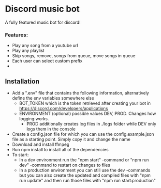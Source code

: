# Discord music bot

A fully featured music bot for discord!

### Features:

-   Play any song from a youtube url
-   Play any playlist
-   Skip songs, remove, songs from queue, move songs in queue
-   Each user can select custom prefix
-

## Installation

-   Add a ".env" file that contains the following information, alternatively define the env variables somewhere else
    -   BOT_TOKEN which is the token retrieved after creating your bot in https://discord.com/developers/applications
    -   ENVIRONMENT (optional) possible values DEV, PROD. Changes how logging works.
        -   PROD additionally creates log files in ./logs folder while DEV only logs them in the console
-   Create a config.json file for which you can use the config.example.json file as a starting point. Simply copy it and change the name
-   Download and install ffmpeg
-   Run npm install to install all of the dependencies
-   To start:
    -   In a dev environment run the "npm start" -command or "npm run dev" -command to restart on changes to files
    -   In a production environment you can still use the dev -commands but you can also create the updated and compiled files with "npm run update" and then run those files with "npm run start:production"

